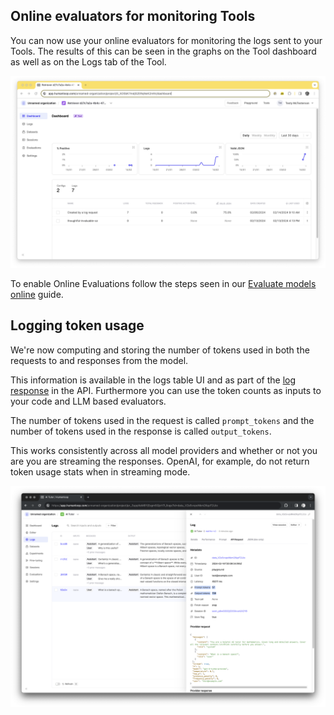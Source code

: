 ## Online evaluators for monitoring Tools

You can now use your online evaluators for monitoring the logs sent to your Tools. The results of this can be seen in the graphs on the Tool dashboard as well as on the Logs tab of the Tool. 

![](../../../assets/images/1faa069-image.png)

To enable Online Evaluations follow the steps seen in our [Evaluate models online](docs/evaluate-models-online) guide.

## Logging token usage

We're now computing and storing the number of tokens used in both the requests to and responses from the model.

This information is available in the logs table UI and as part of the [log response](/api-reference/humanloop-api/logs/get) in the API. Furthermore you can use the token counts as inputs to your code and LLM based evaluators. 

The number of tokens used in the request is called `prompt_tokens`  and the number of tokens used in the response is called `output_tokens`.

This works consistently across all model providers and whether or not you are you are streaming the responses.  OpenAI, for example, do not return token usage stats when in streaming mode.

<img src="../../../assets/images/eafc6a2-Screenshot_2024-02-14_at_20.13.28.png" />